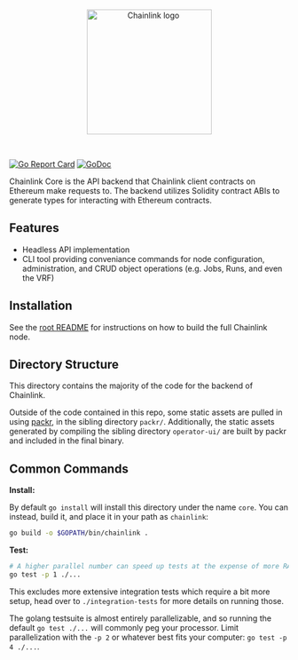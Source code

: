 <br/>
<p align="center">
<a href="https://chain.link" target="_blank">
<img src="https://raw.githubusercontent.com/smartcontractkit/explorer/develop/styleguide/static/images/logo-core-blue.svg" width="225" alt="Chainlink logo">
</a>
</p>
<br/>

[![Go Report Card](https://goreportcard.com/badge/github.com/smartcontractkit/chainlink)](https://goreportcard.com/report/github.com/smartcontractkit/chainlink)
[![GoDoc](https://godoc.org/github.com/smartcontractkit/chainlink?status.svg)](https://godoc.org/github.com/smartcontractkit/chainlink)

Chainlink Core is the API backend that Chainlink client contracts on Ethereum 
make requests to. The backend utilizes Solidity contract ABIs to generate types 
for interacting with Ethereum contracts.

## Features

* Headless API implementation
* CLI tool providing conveniance commands for node configuration, administration,
  and CRUD object operations (e.g. Jobs, Runs, and even the VRF)

## Installation

See the [root README](../README.md#install)
for instructions on how to build the full Chainlink node.

## Directory Structure

This directory contains the majority of the code for the backend of Chainlink.

Outside of the code contained in this repo, some static assets are pulled in using
[packr](https://github.com/gobuffalo/packr), in the sibling directory `packr/`.
 Additionally, the static assets generated by compiling the
sibling directory `operator-ui/` are built by packr and included in the final
binary.

## Common Commands

**Install:**

By default `go install` will install this directory under the name `core`.
You can instead, build it, and place it in your path as `chainlink`:

```sh
go build -o $GOPATH/bin/chainlink .
```

**Test:**

```sh
# A higher parallel number can speed up tests at the expense of more RAM.
go test -p 1 ./...
```

This excludes more extensive integration tests which require a bit more setup, head over to `./integration-tests`
for more details on running those.

The golang testsuite is almost entirely parallelizable, and so running the default
`go test ./...` will commonly peg your processor. Limit parallelization with the
`-p 2` or whatever best fits your computer: `go test -p 4 ./...`.
